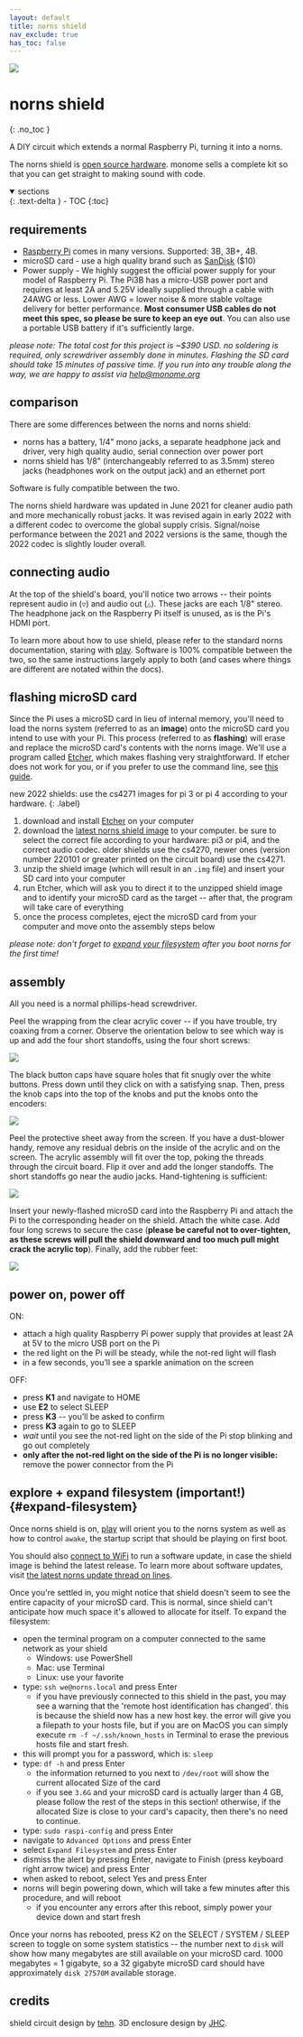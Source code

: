 ```yaml
---
layout: default
title: norns shield
nav_exclude: true
has_toc: false
---
```


![](https://monome.org/docs/norns/image/norns-shield.png)

# norns shield
{: .no_toc }

A DIY circuit which extends a normal Raspberry Pi, turning it into a norns.

The norns shield is [open source hardware](https://github.com/monome/norns-shield). monome sells a complete kit so that you can get straight to making sound with code.

<details open markdown="block">
  <summary>
    sections
  </summary>
  {: .text-delta }
- TOC
{:toc}
</details>

## requirements

- [Raspberry Pi](https://www.raspberrypi.com) comes in many versions. Supported: 3B, 3B+, 4B.
- microSD card - use a high quality brand such as [SanDisk](https://chicagodist.com/products/raspberry-pi-official-noobs-microsd-card?variant=12404373160015) ($10)
- Power supply - We highly suggest the official power supply for your model of Raspberry Pi. The Pi3B has a micro-USB power port and requires at least 2A and 5.25V ideally supplied through a cable with 24AWG or less. Lower AWG = lower noise & more stable voltage delivery for better performance. **Most consumer USB cables do not meet this spec, so please be sure to keep an eye out**. You can also use a portable USB battery if it's sufficiently large.

*please note: The total cost for this project is ~$390 USD. no soldering is required, only screwdriver assembly done in minutes. Flashing the SD card should take 15 minutes of passive time. If you run into any trouble along the way, we are happy to assist via help@monome.org*

## comparison

There are some differences between the norns and norns shield:

- norns has a battery, 1/4" mono jacks, a separate headphone jack and driver, very high quality audio, serial connection over power port
- norns shield has 1/8" (interchangeably referred to as 3.5mm) stereo jacks (headphones work on the output jack) and an ethernet port

Software is fully compatible between the two.

The norns shield hardware was updated in June 2021 for cleaner audio path and more mechanically robust jacks. It was revised again in early 2022 with a different codec to overcome the global supply crisis. Signal/noise performance between the 2021 and 2022 versions is the same, though the 2022 codec is slightly louder overall.

## connecting audio

At the top of the shield's board, you'll notice two arrows -- their points represent audio in (`▽`) and audio out (`△`). These jacks are each 1/8" stereo. The headphone jack on the Raspberry Pi itself is unused, as is the Pi's HDMI port.

To learn more about how to use shield, please refer to the standard norns documentation, staring with [play](https://monome.org/docs/norns/play/). Software is 100% compatible between the two, so the same instructions largely apply to both (and cases where things are different are notated within the docs).

## flashing microSD card

Since the Pi uses a microSD card in lieu of internal memory, you'll need to load the norns system (referred to as an **image**) onto the microSD card you intend to use with your Pi. This process (referred to as **flashing**) will erase and replace the microSD card's contents with the norns image. We'll use a program called [Etcher](https://www.balena.io/etcher/), which makes flashing very straightforward. If etcher does not work for you, or if you prefer to use the command line, see [this guide](https://github.com/monome/norns-image/blob/main/readme-usbdisk.md).

new 2022 shields: use the cs4271 images for pi 3 or pi 4 according to your hardware.
{: .label}

1. download and install [Etcher](https://www.balena.io/etcher/) on your computer
2. download the [latest norns shield image](https://github.com/monome/norns-image/releases/latest) to your computer. be sure to select the correct file according to your hardware: pi3 or pi4, and the correct audio codec. older shields use the cs4270, newer ones (version number 220101 or greater printed on the circuit board) use the cs4271.
3. unzip the shield image (which will result in an `.img` file) and insert your SD card into your computer
4. run Etcher, which will ask you to direct it to the unzipped shield image and to identify your microSD card as the target -- after that, the program will take care of everything
5. once the process completes, eject the microSD card from your computer and move onto the assembly steps below

*please note: don't forget to [expand your filesystem](#expand-filesystem) after you boot norns for the first time!*

## assembly

All you need is a normal phillips-head screwdriver.

Peel the wrapping from the clear acrylic cover -- if you have trouble, try coaxing from a corner. Observe the orientation below to see which way is up and add the four short standoffs, using the four short screws:

![](https://monome.org/docs/norns/image/norns-shield-assembly1.png)

The black button caps have square holes that fit snugly over the white buttons. Press down until they click on with a satisfying snap. Then, press the knob caps into the top of the knobs and put the knobs onto the encoders:

![](https://monome.org/docs/norns/image/norns-shield-assembly2.png)

Peel the protective sheet away from the screen. If you have a dust-blower handy, remove any residual debris on the inside of the acrylic and on the screen. The acrylic assembly will fit over the top, poking the threads through the circuit board. Flip it over and add the longer standoffs. The short standoffs go near the audio jacks. Hand-tightening is sufficient:

![](https://monome.org/docs/norns/image/norns-shield-assembly3.png)

Insert your newly-flashed microSD card into the Raspberry Pi and attach the Pi to the corresponding header on the shield. Attach the white case. Add four long screws to secure the case (**please be careful not to over-tighten, as these screws will pull the shield downward and too much pull might crack the acrylic top**). Finally, add the rubber feet:

![](https://monome.org/docs/norns/image/norns-shield-assembly4.png)

## power on, power off

ON:

- attach a high quality Raspberry Pi power supply that provides at least 2A at 5V to the micro USB port on the Pi
- the red light on the Pi will be steady, while the not-red light will flash
- in a few seconds, you’ll see a sparkle animation on the screen

OFF:

- press **K1** and navigate to HOME
- use **E2** to select SLEEP
- press **K3** -- you’ll be asked to confirm
- press **K3** again to go to SLEEP
- *wait* until you see the not-red light on the side of the Pi stop blinking and go out completely
- **only after the not-red light on the side of the Pi is no longer visible:** remove the power connector from the Pi

## explore + expand filesystem (important!) {#expand-filesystem}

Once norns shield is on, [play](../play) will orient you to the norns system as well as how to control `awake`, the startup script that should be playing on first boot.

You should also [connect to WiFi](https://monome.org/docs/norns/wifi-files/) to run a software update, in case the shield image is behind the latest release. To learn more about software updates, visit [the latest norns update thread on lines](https://l.llllllll.co/norns).

Once you're settled in, you might notice that shield doesn't seem to see the entire capacity of your microSD card. This is normal, since shield can't anticipate how much space it's allowed to allocate for itself. To expand the filesystem:

- open the terminal program on a computer connected to the same network as your shield
  - Windows: use PowerShell
  - Mac: use Terminal
  - Linux: use your favorite
- type: `ssh we@norns.local` and press Enter
  - if you have previously connected to this shield in the past, you may see a warning that the 'remote host identification has changed'. this is because the shield now has a new host key. the error will give you a filepath to your hosts file, but if you are on MacOS you can simply execute `rm -f ~/.ssh/known_hosts` in Terminal to erase the previous hosts file and start fresh.
- this will prompt you for a password, which is: `sleep`
- type: `df -h` and press Enter
  - the information returned to you next to `/dev/root` will show the current allocated Size of the card
  - if you see `3.6G` and your microSD card is actually larger than 4 GB, please follow the rest of the steps in this section! otherwise, if the allocated Size is close to your card's capacity, then there's no need to continue.
- type: `sudo raspi-config` and press Enter
- navigate to `Advanced Options` and press Enter
- select `Expand Filesystem` and press Enter
- dismiss the alert by pressing Enter, navigate to Finish (press keyboard right arrow twice) and press Enter
- when asked to reboot, select Yes and press Enter
- norns will begin powering down, which will take a few minutes after this procedure, and will reboot
  - if you encounter any errors after this reboot, simply power your device down and start fresh

Once your norns has rebooted, press K2 on the SELECT / SYSTEM / SLEEP screen to toggle on some system statistics -- the number next to `disk` will show how many megabytes are still available on your microSD card. 1000 megabytes = 1 gigabyte, so a 32 gigabyte microSD card should have approximately `disk 27570M` available storage.

## credits

shield circuit design by [tehn](https://llllllll.co/u/tehn). 3D enclosure design by [JHC](https://llllllll.co/u/JHC).

